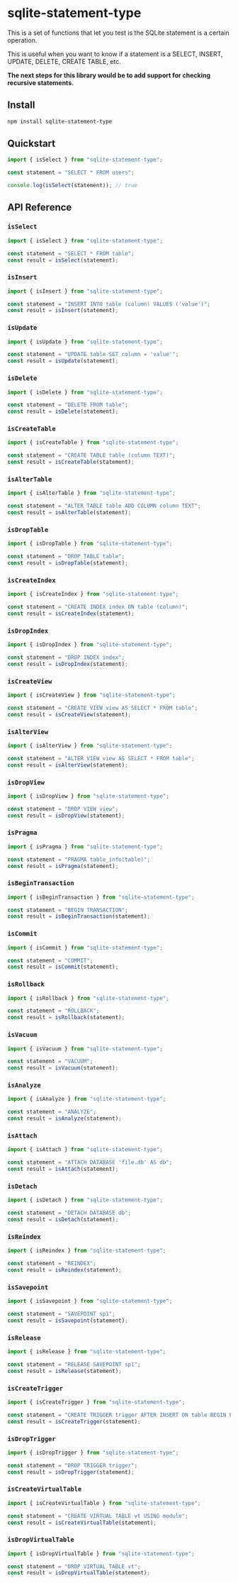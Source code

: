 # sqlite-statement-type

This is a set of functions that let you test is the SQLite statement is a certain operation.

This is useful when you want to know if a statement is a SELECT, INSERT, UPDATE, DELETE, CREATE TABLE, etc.

**The next steps for this library would be to add support for checking recursive statements.**

## Install

```bash
npm install sqlite-statement-type
```

## Quickstart

```ts
import { isSelect } from "sqlite-statement-type";

const statement = "SELECT * FROM users";

console.log(isSelect(statement)); // true
```

## API Reference

### `isSelect`

```ts
import { isSelect } from "sqlite-statement-type";

const statement = "SELECT * FROM table";
const result = isSelect(statement);
```

### `isInsert`

```ts
import { isInsert } from "sqlite-statement-type";

const statement = "INSERT INTO table (column) VALUES ('value')";
const result = isInsert(statement);
```

### `isUpdate`

```ts
import { isUpdate } from "sqlite-statement-type";

const statement = "UPDATE table SET column = 'value'";
const result = isUpdate(statement);
```

### `isDelete`

```ts
import { isDelete } from "sqlite-statement-type";

const statement = "DELETE FROM table";
const result = isDelete(statement);
```

### `isCreateTable`

```ts
import { isCreateTable } from "sqlite-statement-type";

const statement = "CREATE TABLE table (column TEXT)";
const result = isCreateTable(statement);
```

### `isAlterTable`

```ts
import { isAlterTable } from "sqlite-statement-type";

const statement = "ALTER TABLE table ADD COLUMN column TEXT";
const result = isAlterTable(statement);
```

### `isDropTable`

```ts
import { isDropTable } from "sqlite-statement-type";

const statement = "DROP TABLE table";
const result = isDropTable(statement);
```

### `isCreateIndex`

```ts
import { isCreateIndex } from "sqlite-statement-type";

const statement = "CREATE INDEX index ON table (column)";
const result = isCreateIndex(statement);
```

### `isDropIndex`

```ts
import { isDropIndex } from "sqlite-statement-type";

const statement = "DROP INDEX index";
const result = isDropIndex(statement);
```

### `isCreateView`

```ts
import { isCreateView } from "sqlite-statement-type";

const statement = "CREATE VIEW view AS SELECT * FROM table";
const result = isCreateView(statement);
```

### `isAlterView`

```ts
import { isAlterView } from "sqlite-statement-type";

const statement = "ALTER VIEW view AS SELECT * FROM table";
const result = isAlterView(statement);
```

### `isDropView`

```ts
import { isDropView } from "sqlite-statement-type";

const statement = "DROP VIEW view";
const result = isDropView(statement);
```

### `isPragma`

```ts
import { isPragma } from "sqlite-statement-type";

const statement = "PRAGMA table_info(table)";
const result = isPragma(statement);
```

### `isBeginTransaction`

```ts
import { isBeginTransaction } from "sqlite-statement-type";

const statement = "BEGIN TRANSACTION";
const result = isBeginTransaction(statement);
```

### `isCommit`

```ts
import { isCommit } from "sqlite-statement-type";

const statement = "COMMIT";
const result = isCommit(statement);
```

### `isRollback`

```ts
import { isRollback } from "sqlite-statement-type";

const statement = "ROLLBACK";
const result = isRollback(statement);
```

### `isVacuum`

```ts
import { isVacuum } from "sqlite-statement-type";

const statement = "VACUUM";
const result = isVacuum(statement);
```

### `isAnalyze`

```ts
import { isAnalyze } from "sqlite-statement-type";

const statement = "ANALYZE";
const result = isAnalyze(statement);
```

### `isAttach`

```ts
import { isAttach } from "sqlite-statement-type";

const statement = "ATTACH DATABASE 'file.db' AS db";
const result = isAttach(statement);
```

### `isDetach`

```ts
import { isDetach } from "sqlite-statement-type";

const statement = "DETACH DATABASE db";
const result = isDetach(statement);
```

### `isReindex`

```ts
import { isReindex } from "sqlite-statement-type";

const statement = "REINDEX";
const result = isReindex(statement);
```

### `isSavepoint`

```ts
import { isSavepoint } from "sqlite-statement-type";

const statement = "SAVEPOINT sp1";
const result = isSavepoint(statement);
```

### `isRelease`

```ts
import { isRelease } from "sqlite-statement-type";

const statement = "RELEASE SAVEPOINT sp1";
const result = isRelease(statement);
```

### `isCreateTrigger`

```ts
import { isCreateTrigger } from "sqlite-statement-type";

const statement = "CREATE TRIGGER trigger AFTER INSERT ON table BEGIN END";
const result = isCreateTrigger(statement);
```

### `isDropTrigger`

```ts
import { isDropTrigger } from "sqlite-statement-type";

const statement = "DROP TRIGGER trigger";
const result = isDropTrigger(statement);
```

### `isCreateVirtualTable`

```ts
import { isCreateVirtualTable } from "sqlite-statement-type";

const statement = "CREATE VIRTUAL TABLE vt USING module";
const result = isCreateVirtualTable(statement);
```

### `isDropVirtualTable`

```ts
import { isDropVirtualTable } from "sqlite-statement-type";

const statement = "DROP VIRTUAL TABLE vt";
const result = isDropVirtualTable(statement);
```
